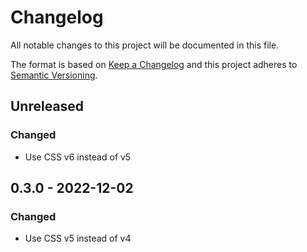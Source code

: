 # Changelog

All notable changes to this project will be documented in this file.

The format is based on [Keep a Changelog](http://keepachangelog.com/en/1.0.0/)
and this project adheres to [Semantic Versioning](http://semver.org/spec/v2.0.0.html).

## Unreleased

### Changed
- Use CSS v6 instead of v5

## 0.3.0 - 2022-12-02

### Changed
- Use CSS v5 instead of v4


